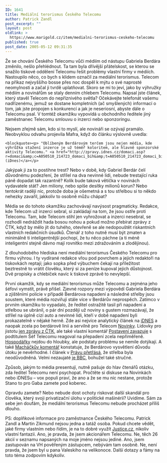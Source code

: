 ```yaml
---
ID: 1641
title: Mediální terorismus Českého Telecomu
author: Patrick Zandl
post_excerpt: ""
layout: post
oldlink: >
  https://www.marigold.cz/item/medialni-terorismus-ceskeho-telecomu
published: true
post_date: 2005-05-12 09:31:35
---
```

<p>Že se chování Českého Telecomu vůči médiím od nástupu Gabriela Berdára změnilo, nešlo přehlédnout. Ta tam byla dřívější přátelskost, se kterou se snažilo tiskové oddělení Telecomu řešit problémy vlastní firmy v médiích. Nastoupilo něco, co bych s klidem označil za mediální terorismus. Telecom na příkaz nejvyššího bosse přes noc dospěl k mýtu o své naprosté neomylnosti a začal ji tvrdě uplatňovat. Skoro se mi to jeví, jako by výhružky médiím a novinářům se staly denním chlebem Telecomu. Napsal jste článek, který stavěl Telecom do nepříznivého světla? Očekávejte telefonát vašemu nadřízenému, jemuž se dostane kompletních (ač smyšlených) informací o tom, jak jste propojen s konkurencí a jak je neseriosní, abyste dále o Telecomu psal. V tomtéž okamžiku vypovídá u obchodního ředitele jiný zaměstnanec Telecomu smlouvu o inzerci nebo sponzoringu. </p>

<p>Nejsem zřejmě sám, kdo si to myslí, ale novináři se ozývají pramálo. Neobvyklou odvahu projevila Mafra, když do článku výslovně uvedla:</p>

	<blockquote><p> "Oblíbeným Berdárovým terčem jsou nejen média, kde výhrůžka stažení inzerce je už téměř koloritem, ale hlavně sponzorské aktivity Telecomu." <a href="http://zpravy.idnes.cz/domaci.asp?r=domaci&amp;c=A050510_214723_domaci_bih&amp;t=A050510_214723_domaci_bih&amp;r2=domaci">(iDnes)</a></p>
</blockquote>
<p> Jakýpak ji za to postihne trest? Nebo v době, kdy Gabriel Berdár čelí důvodnému podezření, že střílel na dva nevinné lidi, nebude trestající ruka páně dopadat tak razantně? Kolik bude taková větička v novinách vydavatele stát? Jen miliony, nebo spíše desítky milionů korun? Nebo tentokrát raději nic, protože doba je ošemetná a s tou střelbou si to někdo nehezky zavařil, jakkoliv to osobně můžu chápat?</p>

<p>Média se do tohoto okamžiku zachovávají navýsost pragmaticky. Redakce, kde Telecom už inzerci sebral, si zakládají na tom, že jsou ostře proti Telecomu. Tam, kde Telecom stihl jen vyhrožovat a inzerci nesebral, se rozhodli nedráždit hada bosou nohou a pokud možno přebírat zprávy z ČTK, když by mělo jít do tuhého, otevřeně se ale nedopouštět riskantních vlastních redakčních úsudků. Čtenář z toho nutně musí být zmaten a minimálně ti inteligentnější pochopí, že tu něco páchne (a ti méně inteligentní stejně dávno mají rovnítko mezi zdražováním a zlodějinou). </p>

<p>Z dlouhodobého hlediska není mediální terorismus Českého Telecomu pro firmu výhrou. I ty vydírané redakce vřou pod povrchem a jejich redaktoři na tiskovkách reptají; jako sopka před výbuchem čekají na příležitost beztrestně to vrátit člověku, který si za peníze kupoval jejich důstojnost. Dvě propisky a chlebíček navíc k tiskové zprávě to nevylepší. </p>

<p>První okamžik, kdy se mediální terorismus může Telecomu a zejména jeho šéfovi vymstít, právě přišel. Zjevné rozpory mezi výpovědí Gabriela Berdára a zjištěními policie v případě Berdárova napadení a následné střelby jsou soustem, které média rozviřují stále více v Berdárův neprospěch. Zatímco v prvním okamžiku to vypadalo, že ředitel ostražitě tasil při napadení a střelbou se ubránil, o pár dní později už noviny s gustem rozmazávají, že střílel na úplně cizí auto a nevinné lidi, kteří v době napadení byli prokazatelně v nějaké herně. Zde asi nejvíce analytický článek na <a href="http://zpravy.idnes.cz/krimi.asp?r=krimi&amp;c=A050511_220104_krimi_bih&amp;t=A050511_220104_krimi_bih&amp;r2=krimi">iDNES</a> a naopak zcela po berdárově linii a servilně pro Telecom <a href="http://www.novinky.cz/05/62/12.html">Novinky</a>. Lidovky pro jistotu <a href="http://lidovky.centrum.cz/domov/clanek.phtml?id=353942">jen zprávu z ČTK</a>, ale také vlastní komentář <a href="http://lidovky.centrum.cz/archivln/archivln.phtml?id=353644&amp;sec=20&amp;d=11&amp;m=5&amp;y=2005&amp;dat=20050511#clanek">Postavení zavazuje</a> s podtitulem Šéf Telecomu reagoval na přepadení zcela nepřiměřeně. <a href="http://hn.ihned.cz/2-16125410-500000_d-2f">Hospodářky</a> nejdou do hloubky, ale podstaty problému se nemile dotýkají. A také <a href="http://hn.ihned.cz/3-16125660-Berd%E1r-500000_d-4d">Macháčkův komentář</a> konstatuje, že Berdárovo vysvětlení důvodu útoku je nevěrhodné. I článek v <a href="http://pravo.novinky.cz/p110a04a.php">Právu přetřásá</a>, že střelba byla neodůvodněná. Velmi nezaujaté <a href="http://www.bbc.co.uk/czech/domesticnews/story/2005/05/050510_cz_telecom_1630.shtml">je BBC</a>, bohužel také stručné.</p>

<p>Způsob, jakým to média presentují, nutně pašuje do hlav čtenářů otázku, zda ředitel Telecomu není psychopat. Pročtěte si diskuse na Novinkách nebo iDNESu – vox populi praví, že ano a že se mu nic nestane, protože Stano to pro Gaba zamete pod koberec. </p>

<p>Opravdu zamete? Nebo nebude dost ochoty riskovat další skandál pro člověka, který svoji privatizační úlohu v politické mašinérii? Uvidíme. Sám za sebe jen doufám, že mediální terorismus Telecomu nebude procházet příliš dlouho. </p>

<p>PS: doplňkové informace pro zaměstnance Českého Telecomu. Patrick Zandl a Martin Zikmund nejsou jedna a tatáž osoba. Pokud chcete vědět, jaké firmy vlastním nebo řídím, je na to dobré využít <a href="http://www.justice.cz">Justice.cz</a>, nikoliv vlastní fantazii. Ano, je pravda, že jsem akcionářem Telecomu. Ne, těch 26 akcií v seznamu napsaných na moje jméno nejsou jediné. Ano, jsem zastupován na VH pověřeným zástupcem, nebývám tam osobně. Ne, není pravda, že jsem byl u pana Valeskiho na velikonoce. Další dotazy a fámy na toto téma zodpovím kdykoliv.
</p>
